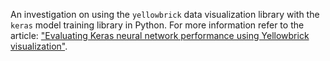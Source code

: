 An investigation on using the `yellowbrick` data visualization library with the `keras` model training library in Python. For more information refer to the article: ["Evaluating Keras neural network performance using Yellowbrick visualization"](https://medium.com/@aleksey.bilogur/evaluating-keras-neural-network-performance-using-yellowbrick-visualizations-6fcea1b85a89).
